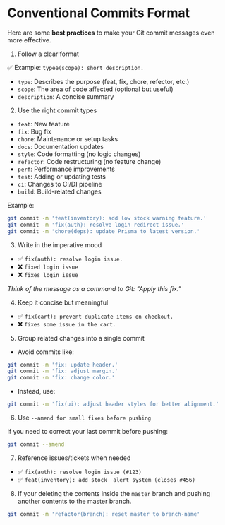 # Conventional Commits Format

Here are some **best practices** to make your Git commit messages even more effective.

1. Follow a clear format

✅ Example: `typee(scope): short description.`

- `type`: Describes the purpose (feat, fix, chore, refector, etc.)
- `scope`: The area of code affected (optional but useful)
- `description`: A concise summary

2. Use the right commit types

- `feat`: New feature
- `fix`: Bug fix
- `chore`: Maintenance or setup tasks
- `docs`: Documentation updates
- `style`: Code formatting (no logic changes)
- `refactor`: Code restructuring (no feature change)
- `perf`: Performance improvements
- `test`: Adding or updating tests
- `ci`: Changes to CI/DI pipeline
- `build`: Build-related changes

Example:

```sh
git commit -m 'feat(inventory): add low stock warning feature.'
git commit -m 'fix(auth): resolve login redirect issue.'
git commit -m 'chore(deps): update Prisma to latest version.'
```

3. Write in the imperative mood

- ✅ `fix(auth): resolve login issue.`
- ❌ `fixed login issue`
- ❌ `fixes login issue`

_Think of the message as a command to Git: "Apply this fix."_

4. Keep it concise but meaningful

- ✅ `fix(cart): prevent duplicate items on checkout.`
- ❌ `fixes some issue in the cart.`

5. Group related changes into a single commit

- Avoid commits like:

```sh
git commit -m 'fix: update header.'
git commit -m 'fix: adjust margin.'
git commit -m 'fix: change color.'
```

- Instead, use:

```sh
git commit -m 'fix(ui): adjust header styles for better alignment.'
```

6. Use `--amend for small fixes before pushing`

If you need to correct your last commit before pushing:

```sh
git commit --amend
```

7. Reference issues/tickets when needed

- ✅ `fix(auth): resolve login issue (#123)`
- ✅ `feat(inventory): add stock  alert system (closes #456)`

8. If your deleting the contents inside the `master` branch and pushing another contents to the master branch.

```sh
git commit -m 'refactor(branch): reset master to branch-name'
```
